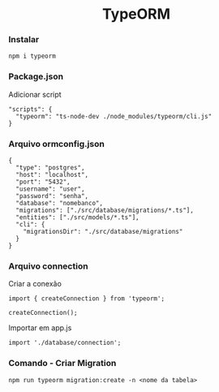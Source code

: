 <h1 align="center">TypeORM</h1>

<h3>Instalar</h3>

```
npm i typeorm
```
<h3>Package.json</h3>
<p>Adicionar script</p>

```
"scripts": {
  "typeorm": "ts-node-dev ./node_modules/typeorm/cli.js"
}
```
<h3>Arquivo ormconfig.json</h3>

```
{
  "type": "postgres",
  "host": "localhost",
  "port": "5432",
  "username": "user",
  "password": "senha",
  "database": "nomebanco",
  "migrations": ["./src/database/migrations/*.ts"],
  "entities": ["./src/models/*.ts"],
  "cli": {
    "migrationsDir": "./src/database/migrations"
  }
}

```
<h3>Arquivo connection</h3>
<p>Criar a conexão</p>

```
import { createConnection } from 'typeorm';

createConnection();
```
<p>Importar em app.js</p>

```
import './database/connection';
```
<h3>Comando - Criar Migration</h3>

```
npm run typeorm migration:create -n <nome da tabela>
```
